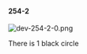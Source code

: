 #### 254-2
![dev-254-2-0.png](https://github.com/lil-lab/nlvr/raw/master/nlvr/dev/images/1/dev-254-2-0.png "dev-254-2-0.png")

There is 1 black circle